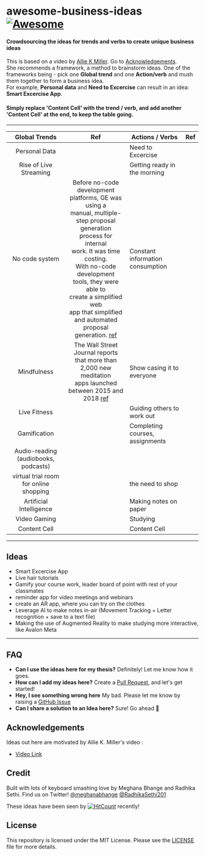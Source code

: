 # awesome-business-ideas [![Awesome](https://awesome.re/badge.svg)](https://awesome.re)
#### Crowdsourcing the ideas for trends and verbs to create unique business ideas ####
This is based on a video by [Allie K Miller](https://www.linkedin.com/in/alliekmiller/ "Allie K Miller"). Go to [Acknowledgements](#Acknowledgements).
</br>
She recommends a framework, a method to brainstorm ideas. One of the frameworks being - pick one __Global trend__ and one __Action/verb__ and mush them together to form a business idea. 
</br>
For example, __Personal data__ and __Need to Excercise__ can result in an idea: __Smart Excercise App__. 

#### Simply replace 'Content Cell' with the trend / verb, and add another 'Content Cell' at the end, to keep the table going. ####
 ---


| Global Trends 	| Ref 	| Actions / Verbs 	| Ref 	|
|:--------------------------------------:	|:---------------------------------------------------------------------------------------------------------------------------------------------------------------------------------------------------------------------------------:	|----------------------------------	|-----	|
| Personal Data 	|  	| Need to Excercise 	|  	|
| Rise of Live Streaming 	|  	| Getting ready in the morning 	|  	|
| No code system 	|Before no-code development <br>platforms, GE was using a<br> manual, multiple-step proposal<br> generation process for internal<br> work. It was time costing.<br> With no-code development<br> tools, they were able to<br> create a simplified web<br> app that simplified<br> and automated proposal generation. [ref](https://kissflow.com/rad/no-code/no-code-overview/#:~:text=A%20no%2Dcode%20platform%20is,coding%20knowledge%20to%20create%20apps.)   	| Constant information consumption 	|  	|
| Mindfulness 	| The Wall Street Journal reports<br>that more than 2,000 new meditation <br>apps launched between 2015 and 2018 [ref](https://www.wsj.com/articles/headspace-vs-calm-the-meditation-battle-thats-anything-but-zen-11544889606) 	| Show casing it to everyone 	|  	|
| Live Fitness 	|  	| Guiding others to work out 	|  	|
| Gamification 	|  	| Completing courses, assignments 	|  	|
| Audio-reading (audiobooks, podcasts) 	|  	|  	|  	|
| virtual trial room for online shopping 	|  	| the need to shop 	|  	|
| Artificial Intelligence 	|  	| Making notes on paper 	|  	|
| Video Gaming 	|  	| Studying 	|  	|
| Content Cell 	|  	| Content Cell 	|  	|

---

Ideas               
---------------------
* Smart Excercise App
* Live hair tutorials 
* Gamify your course work, leader board of point with rest of your classmates
* reminder app for video meetings and webinars
* create an AR app, where you can try on the clothes
* Leverage AI to make notes in-air (Movement Tracking + Letter recognition + save to a text file)
* Making the use of Augmented Reality to make studying more interactive, like Avalon Meta
---
 FAQ 
 --------------------
 * **Can I use the ideas here for my thesis?** Definitely! Let me know how it goes. 
 * **How can I add my ideas here?** Create a [Pull Request](https://github.com/radhikasethi2011/awesome-business-ideas/pulls "Pull Request"), and let's get started!
 * **Hey, I see something wrong here** My bad. Please let me know by raising a [GitHub Issue](https://github.com/radhikasethi2011/awesome-business-ideas/issues "GitHub Issue") 
 * **Can I share a solution to an Idea here?** Sure! Go ahead :muscle:



Acknowledgements
---------------------

Ideas out here are motivated by Allie K. Miller's video : 
* [Video Link](https://www.linkedin.com/posts/alliekmiller_entrepreneurship-business-ugcPost-6668187105555951616-LGhO "Video Link")


Credit
---------------------

Built with lots of keyboard smashing love by Meghana Bhange and Radhika Sethi. Find us on Twitter! [@meghanabhange](https://twitter.com/meghanabhange "@meghanabhange") [@RadhikaSethi201](https://twitter.com/RadhikaSethi201 "@RadhikaSethi201") 

These ideas have been seen by [![HitCount](http://hits.dwyl.com/radhikasethi2011/awesome-business-ideas.svg)](http://hits.dwyl.com/radhikasethi2011/awesome-business-ideas) recently!


License
--------------------

This repository is licensed under the MIT License. Please see the [LICENSE](https://github.com/radhikasethi2011/awesome-business-ideas/blob/master/LICENSE "LICENSE")  file for more details.



